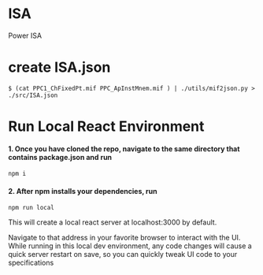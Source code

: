 # ISA

Power ISA

# create ISA.json

```
$ (cat PPC1_ChFixedPt.mif PPC_ApInstMnem.mif ) | ./utils/mif2json.py > ./src/ISA.json
```

# Run Local React Environment

#### 1. Once you have cloned the repo, navigate to the same directory that contains package.json and run

```
npm i
```

#### 2. After npm installs your dependencies, run

```
npm run local
```

This will create a local react server at localhost:3000 by default.

Navigate to that address in your favorite browser to interact with the UI.
While running in this local dev environment, any code changes will cause a quick
server restart on save, so you can quickly tweak UI code to your specifications
